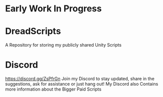 # Early Work In Progress
# DreadScripts
A Repository for storing my publicly shared Unity Scripts

# Discord
https://discord.gg/ZsPfrGn
Join my Discord to stay updated, share in the suggestions, ask for assistance or just hang out!
My Discord also Contains more information about the Bigger Paid Scripts
